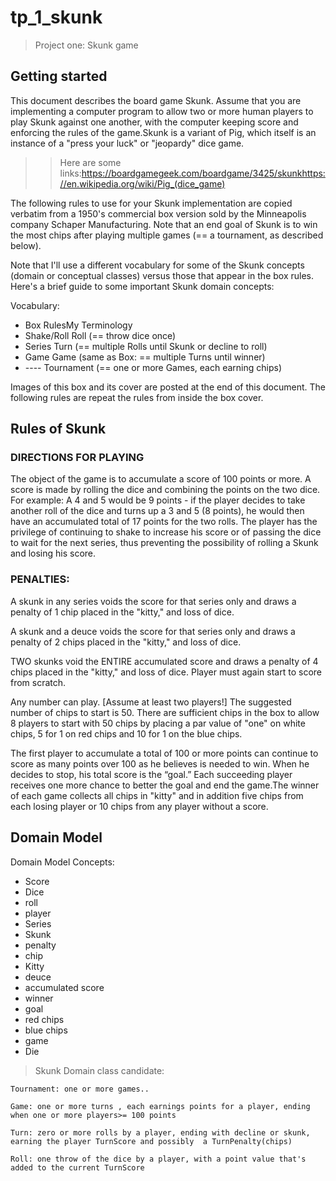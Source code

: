 # tp_1_skunk

> Project one: Skunk game

## Getting started

This document describes the board game Skunk. Assume that you are implementing a computer program to allow two or more human players to play Skunk against one another, with the computer keeping score and enforcing the rules of the game.Skunk is a variant of Pig, which itself is an instance of a "press your luck" or "jeopardy" dice game. 

>> Here are some links:https://boardgamegeek.com/boardgame/3425/skunkhttps://en.wikipedia.org/wiki/Pig_(dice_game)

The following rules to use for your Skunk implementation are copied verbatim from a 1950's commercial box version sold by the Minneapolis company Schaper Manufacturing. Note that an end goal of Skunk is to win the most chips after playing multiple games (== a tournament, as described below).

Note that I'll use a different vocabulary for some of the Skunk concepts (domain or conceptual classes) versus those that appear in the box rules.  Here's a brief guide to some important Skunk domain concepts:              

Vocabulary:

* Box RulesMy   Terminology
* Shake/Roll    Roll (== throw dice once)
* Series        Turn (== multiple Rolls until Skunk or decline to roll)
* Game          Game (same as Box: == multiple Turns until winner)
* ----          Tournament (== one or more Games, each earning chips)

Images of this box and its cover are posted at the end of this document. The following rules are repeat the rules from inside the box cover.

## Rules of Skunk

### DIRECTIONS FOR PLAYING

The object of the game is to accumulate a score of 100 points or more. A score is made by rolling the dice and combining the points on the two dice. For example: A 4 and 5 would be 9 points - if the player decides to take another roll of the dice and turns up a 3 and 5 (8 points), he would then have an accumulated total of 17 points for the two rolls. The player has the privilege of continuing to shake to increase his score or of passing the dice to wait for the next series, thus preventing the possibility of rolling a Skunk and losing his score.

### PENALTIES:

A skunk in any series voids the score for that series only and draws a penalty of 1 chip placed in the "kitty," and loss of dice.

A skunk and a deuce voids the score for that series only and draws a penalty of 2 chips placed in the "kitty," and loss of dice.

TWO skunks void the ENTIRE accumulated score and draws a penalty of 4 chips placed in the "kitty," and loss of dice. Player must again start to score from scratch.

Any number can play. [Assume at least two players!] The suggested number of chips to start is 50. There are sufficient chips in the box to allow 8 players to start with 50 chips by placing a par value of "one" on white chips, 5 for 1 on red chips and 10 for 1 on the blue chips.

The first player to accumulate a total of 100 or more points can continue to score as many points over 100 as he believes is needed to win. When he decides to stop, his total score is the “goal.” Each succeeding player receives one more chance to better the goal and end the game.The winner of each game collects all chips in "kitty" and in addition five chips from each losing player or 10 chips from any player without a score.

## Domain Model

  Domain Model Concepts:
  * Score
  * Dice
  * roll
  * player
  * Series
  * Skunk
  * penalty
  * chip
  * Kitty
  * deuce
  * accumulated score
  * winner
  * goal
  * red chips
  * blue chips
  * game
  * Die
  
> Skunk Domain class candidate:
	
	Tournament: one or more games..
	
	Game: one or more turns , each earnings points for a player, ending when one or more players>= 100 points
	
	Turn: zero or more rolls by a player, ending with decline or skunk, earning the player TurnScore and possibly  a TurnPenalty(chips)
	
	Roll: one throw of the dice by a player, with a point value that's added to the current TurnScore
	
